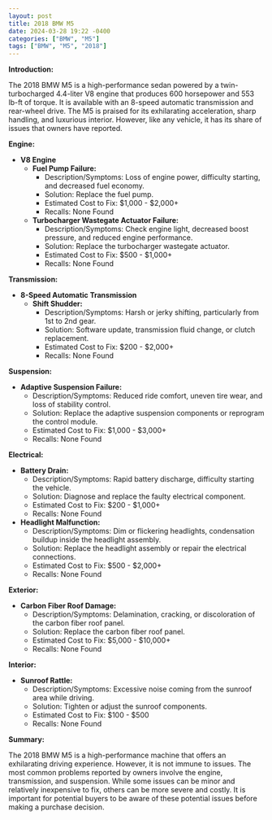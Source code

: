 ```yaml
---
layout: post
title: 2018 BMW M5
date: 2024-03-28 19:22 -0400
categories: ["BMW", "M5"]
tags: ["BMW", "M5", "2018"]
---
```

**Introduction:**

The 2018 BMW M5 is a high-performance sedan powered by a twin-turbocharged 4.4-liter V8 engine that produces 600 horsepower and 553 lb-ft of torque. It is available with an 8-speed automatic transmission and rear-wheel drive. The M5 is praised for its exhilarating acceleration, sharp handling, and luxurious interior. However, like any vehicle, it has its share of issues that owners have reported.

**Engine:**

* **V8 Engine**
    * **Fuel Pump Failure:**
        * Description/Symptoms: Loss of engine power, difficulty starting, and decreased fuel economy.
        * Solution: Replace the fuel pump.
        * Estimated Cost to Fix: $1,000 - $2,000+
        * Recalls: None Found
    * **Turbocharger Wastegate Actuator Failure:**
        * Description/Symptoms: Check engine light, decreased boost pressure, and reduced engine performance.
        * Solution: Replace the turbocharger wastegate actuator.
        * Estimated Cost to Fix: $500 - $1,000+
        * Recalls: None Found

**Transmission:**

* **8-Speed Automatic Transmission**
    * **Shift Shudder:**
        * Description/Symptoms: Harsh or jerky shifting, particularly from 1st to 2nd gear.
        * Solution: Software update, transmission fluid change, or clutch replacement.
        * Estimated Cost to Fix: $200 - $2,000+
        * Recalls: None Found

**Suspension:**

* **Adaptive Suspension Failure:**
    * Description/Symptoms: Reduced ride comfort, uneven tire wear, and loss of stability control.
    * Solution: Replace the adaptive suspension components or reprogram the control module.
    * Estimated Cost to Fix: $1,000 - $3,000+
    * Recalls: None Found

**Electrical:**

* **Battery Drain:**
    * Description/Symptoms: Rapid battery discharge, difficulty starting the vehicle.
    * Solution: Diagnose and replace the faulty electrical component.
    * Estimated Cost to Fix: $200 - $1,000+
    * Recalls: None Found
* **Headlight Malfunction:**
    * Description/Symptoms: Dim or flickering headlights, condensation buildup inside the headlight assembly.
    * Solution: Replace the headlight assembly or repair the electrical connections.
    * Estimated Cost to Fix: $500 - $2,000+
    * Recalls: None Found

**Exterior:**

* **Carbon Fiber Roof Damage:**
    * Description/Symptoms: Delamination, cracking, or discoloration of the carbon fiber roof panel.
    * Solution: Replace the carbon fiber roof panel.
    * Estimated Cost to Fix: $5,000 - $10,000+
    * Recalls: None Found

**Interior:**

* **Sunroof Rattle:**
    * Description/Symptoms: Excessive noise coming from the sunroof area while driving.
    * Solution: Tighten or adjust the sunroof components.
    * Estimated Cost to Fix: $100 - $500
    * Recalls: None Found

**Summary:**

The 2018 BMW M5 is a high-performance machine that offers an exhilarating driving experience. However, it is not immune to issues. The most common problems reported by owners involve the engine, transmission, and suspension. While some issues can be minor and relatively inexpensive to fix, others can be more severe and costly. It is important for potential buyers to be aware of these potential issues before making a purchase decision.
